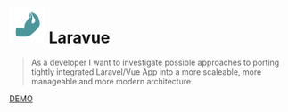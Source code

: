 # ![screenshot](./vue-graphql/src/assets/icon32.svg) Laravue

> As a developer I want to investigate possible approaches to porting tightly integrated Laravel/Vue App into a more scaleable, more manageable and more modern architecture

[DEMO](https://listingslab-laravue.web.app/)